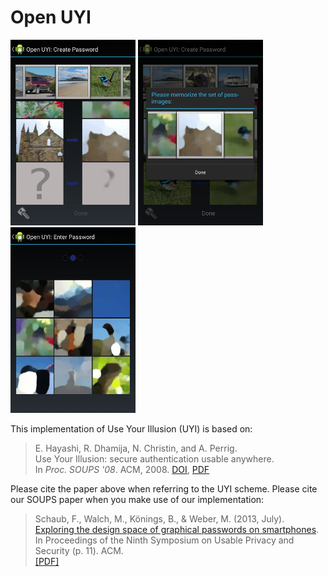 # Open UYI

[![Screenshot: Open UYI: Create Password](/Screenshots/small/openuyi_create.png?raw=true "Open UYI: Create Password")](/Screenshots/openuyi_create.png) 
[![Screenshot: Open UYI: Memorize Pass-Images](/Screenshots/small/openuyi_memorize.png?raw=true "Open UYI: Memorize Pass-Images")](/Screenshots/openuyi_memorize.png) 
[![Screenshot: Open UYI: Enter Password](/Screenshots/small/openuyi_login.png?raw=true "Open UYI: Enter Password")](/Screenshots/openuyi_login.png)

This implementation of Use Your Illusion (UYI) is based on:

>  E. Hayashi, R. Dhamija, N. Christin, and A. Perrig.<br> 
>  Use Your Illusion: secure authentication usable anywhere.<br>
>  In <i>Proc. SOUPS '08</i>. ACM, 2008.
[DOI](http://dx.doi.org/10.1145/1408664.1408670), [PDF](http://cups.cs.cmu.edu/soups/2008/proceedings/p35Hayashi.pdf)

Please cite the paper above when referring to the UYI scheme. Please cite our SOUPS paper when you make use of our implementation:

>  Schaub, F., Walch, M., Könings, B., & Weber, M. (2013, July).<br>
>  [Exploring the design space of graphical passwords on smartphones](http://dl.acm.org/citation.cfm?id=2501615).<br>
>  In Proceedings of the Ninth Symposium on Usable Privacy and Security (p. 11). ACM.<br>
>  [[PDF]](http://cups.cs.cmu.edu/soups/2013/proceedings/a11_Schaub.pdf)
